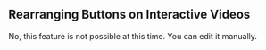 ## Rearranging Buttons on Interactive Videos

No, this feature is not possible at this time. You can edit it manually.